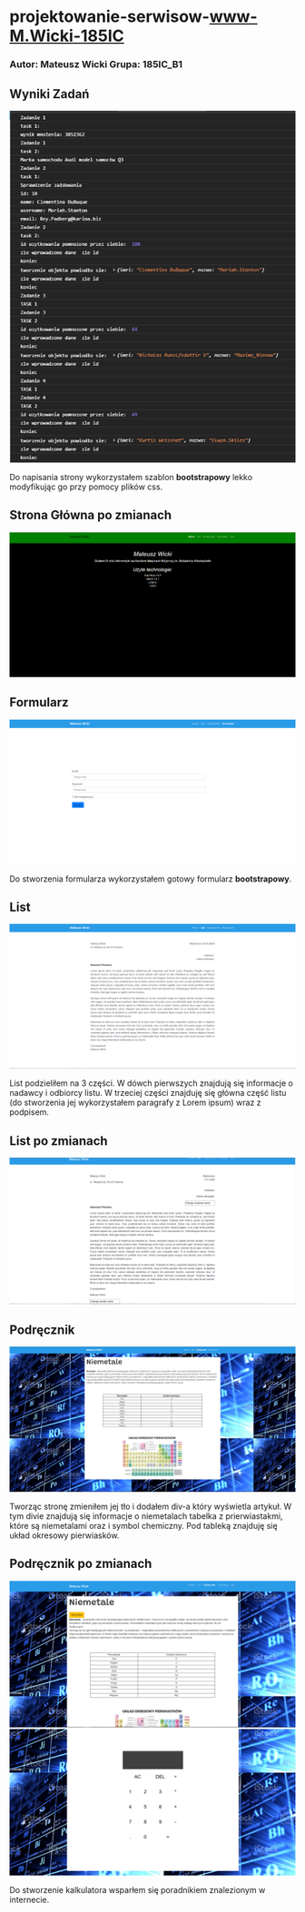 # projektowanie-serwisow-www-M.Wicki-185IC

### Autor: Mateusz Wicki Grupa: 185IC_B1

## Wyniki Zadań
![Strona Główna](https://github.com/Wicki07/projektowanie-serwisow-www-M.Wicki-185IC/blob/master/lab5/ZrzutyEkranu/1.PNG)

Do napisania strony wykorzystałem szablon **bootstrapowy** lekko modyfikując go przy pomocy plików css.

## Strona Główna po zmianach
![Strona Główna](https://github.com/Wicki07/projektowanie-serwisow-www-M.Wicki-185IC/blob/main/lab2/ZrzutyEkranu/index1.PNG)

## Formularz
![Formularz](https://github.com/Wicki07/projektowanie-serwisow-www-M.Wicki-185IC/blob/main/lab2/ZrzutyEkranu/formularz.PNG)

Do stworzenia formularza wykorzystałem gotowy formularz **bootstrapowy**.

## List
![List](https://github.com/Wicki07/projektowanie-serwisow-www-M.Wicki-185IC/blob/main/ZrzutyEkranu/list.PNG)

List podzieliłem na 3 części. W dówch pierwszych znajdują się informacje o nadawcy i odbiorcy listu. W trzeciej części znajduję się główna część listu (do stworzenia jej wykorzystałem paragrafy z Lorem ipsum) wraz z podpisem.

## List po zmianach
![List](https://github.com/Wicki07/projektowanie-serwisow-www-M.Wicki-185IC/blob/main/lab2/ZrzutyEkranu/list1.PNG)


## Podręcznik
![Podręcznik](https://github.com/Wicki07/projektowanie-serwisow-www-M.Wicki-185IC/blob/main/lab2/ZrzutyEkranu/podrecznik.PNG)

Tworząc stronę zmieniłem jej tło i dodałem div-a który wyświetla artykuł. W tym divie znajdują się informacje o niemetalach tabelka z prierwiastakmi, które są niemetalami oraz i symbol chemiczny. Pod tableką znajduję się układ okresowy pierwiasków.

## Podręcznik po zmianach
![Podręcznik](https://github.com/Wicki07/projektowanie-serwisow-www-M.Wicki-185IC/blob/main/lab2/ZrzutyEkranu/podrecznik1.PNG)
![Podręcznik](https://github.com/Wicki07/projektowanie-serwisow-www-M.Wicki-185IC/blob/main/lab2/ZrzutyEkranu/podrecznik2.PNG)

Do stworzenie kalkulatora wsparłem się poradnikiem znalezionym w internecie.
